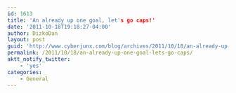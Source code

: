 ```yaml
---
id: 1613
title: 'An already up one goal, let's go caps!'
date: '2011-10-18T19:18:27-04:00'
author: DizkoDan
layout: post
guid: 'http://www.cyberjunx.com/blog/archives/2011/10/18/an-already-up-one-goal-lets-go-caps/'
permalink: /2011/10/18/an-already-up-one-goal-lets-go-caps/
aktt_notify_twitter:
    - 'yes'
categories:
    - General
---
```


<div class="posterous_autopost"></div>